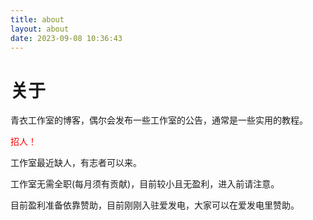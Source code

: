 ```yaml
---
title: about
layout: about
date: 2023-09-08 10:36:43
---
```


# 关于

青衣工作室的博客，偶尔会发布一些工作室的公告，通常是一些实用的教程。

<font color="#ff0000">招人！</font>

工作室最近缺人，有志者可以来。

工作室无需全职(每月须有贡献)，目前较小且无盈利，进入前请注意。

目前盈利准备依靠赞助，目前刚刚入驻爱发电，大家可以在爱发电里赞助。
